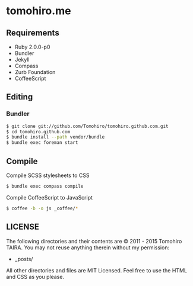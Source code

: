 tomohiro.me
================================================================================


Requirements
--------------------------------------------------------------------------------

- Ruby 2.0.0-p0
- Bundler
- Jekyll
- Compass
- Zurb Foundation
- CoffeeScript


Editing
--------------------------------------------------------------------------------

### Bundler

```sh
$ git clone git://github.com/Tomohiro/tomohiro.github.com.git
$ cd tomohiro.github.com
$ bundle install --path vendor/bundle
$ bundle exec foreman start
```


Compile
--------------------------------------------------------------------------------

Compile SCSS stylesheets to CSS

```sh
$ bundle exec compass compile
```

Compile CoffeeScript to JavaScript

```sh
$ coffee -b -o js _coffee/*
```


LICENSE
--------------------------------------------------------------------------------

The following directories and their contents are &copy; 2011 - 2015 Tomohiro TAIRA.
You may not reuse anything therein without my permission:

- _posts/

All other directories and files are MIT Licensed.
Feel free to use the HTML and CSS as you please. 
